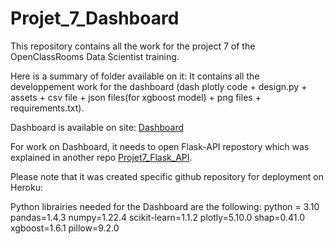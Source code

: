 # Projet_7_Dashboard
This repository contains all the work for the project 7 of the OpenClassRooms Data Scientist training.

Here is a summary of folder available on it:
It contains all the developpement work for the dashboard (dash plotly code + design.py + assets + csv file + 
json files(for xgboost model) + png files + requirements.txt).

Dashboard is available on site: [Dashboard](https://oc-dashboard-home-risk.herokuapp.com/)

For work on Dashboard, it needs to open Flask-API repostory which was explained in another repo [Projet7_Flask_API](https://github.com/ceyhunsahin/Projet7_Flask_API).

Please note that it was created specific github repository for deployment on Heroku:

Python librairies needed for the Dashboard are the following: 
python = 3.10 pandas=1.4.3 numpy=1.22.4 scikit-learn=1.1.2 plotly=5.10.0 shap=0.41.0 xgboost=1.6.1 pillow=9.2.0
